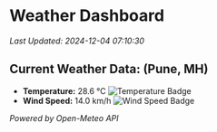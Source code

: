 
# Weather Dashboard

_Last Updated: 2024-12-04 07:10:30_

## Current Weather Data: (Pune, MH)
- **Temperature:** 28.6 °C ![Temperature Badge](https://img.shields.io/badge/Temperature-Medium%20Temp-green)
- **Wind Speed:** 14.0 km/h ![Wind Speed Badge](https://img.shields.io/badge/Wind%20Speed-Low%20Wind-blue)

*Powered by Open-Meteo API*
